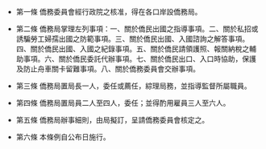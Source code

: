 * 第一條 僑務委員會經行政院之核准，得在各口岸設僑務局。

* 第二條 僑務局掌理左列事項：一、關於僑民出國之指導事項。二、關於私招或誘騙勞工婦孺出國之防範事項。三、關於僑民出國、入國諮詢之解答事項。四、關於僑民出國、入國之紀錄事項。五、關於僑民請領護照、報關納稅之輔助事項。六、關於僑民委託代辦事項。七、關於僑民出口、入口時協助，保護及防止舟車關卡留難事項。八、關於僑務委員會交辦事項。

* 第三條 僑務局置局長一人，委任或薦任，綜理局務，並指導監督所屬職員。

* 第四條 僑務局置局員二人至四人，委任；並得酌用雇員三人至六人。

* 第五條 僑務局辦事細則，由局擬訂，呈請僑務委員會核定之。

* 第六條 本條例自公布日施行。

